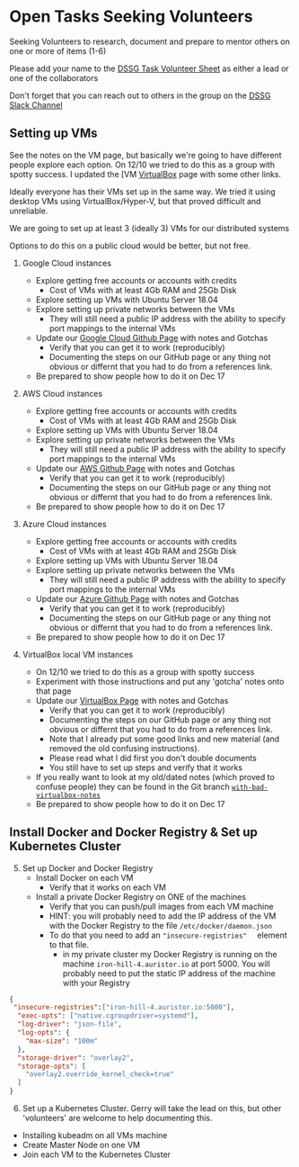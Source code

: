 # Open Tasks Seeking Volunteers

Seeking Volunteers to research, document and prepare to mentor others on one or more of items (1-6)

Please add your name to the [DSSG Task Volunteer Sheet](https://docs.google.com/spreadsheets/d/1z1dPJTVdZcgb4hQwultcTQKZMfylgzN-vo-1vEtBIo8/edit#gid=0) as either a lead or one of the collaborators

Don't forget that you can reach out to others in the group on the [DSSG Slack Channel](http://dssg-workspace.slack.com)

## Setting up VMs

See the notes on the VM page, but basically we're going to have different people explore each option. 
On 12/10 we tried to do this as a group with spotty success.  I updated the [VM [VirtualBox](../vms/VirtualBox.md) page with some other links.

Ideally everyone has their VMs set up in the same way.  We tried it using desktop VMs using VirtualBox/Hyper-V, but that proved difficult and unreliable.

We are going to set up at least 3 (ideally 3) VMs for our distributed systems

Options to do this on a public cloud would be better, but not free.

1. <a name="1"></a>Google Cloud instances
    * Explore getting free accounts or accounts with credits
        * Cost of VMs with at least 4Gb RAM and 25Gb Disk 
    * Explore setting up VMs with Ubuntu Server 18.04
    * Explore setting up private networks between the VMs
        * They will still need a public IP address with the ability to specify port mappings to the internal VMs
    * Update our [Google Cloud Github Page](../vms/GoogleCloud.md) with notes and Gotchas
        * Verify that you can get it to work (reproducibly)
        * Documenting the steps on our GitHub page or any thing not obvious or differnt that you had to do from a references link.
    * Be prepared to show people how to do it on Dec 17

1. <a name="2"></a>AWS Cloud instances
    * Explore getting free accounts or accounts with credits
        * Cost of VMs with at least 4Gb RAM and 25Gb Disk 
    * Explore setting up VMs with Ubuntu Server 18.04
    * Explore setting up private networks between the VMs
        * They will still need a public IP address with the ability to specify port mappings to the internal VMs
    * Update our [AWS Github Page](../vms/AWS.md) with notes and Gotchas
        * Verify that you can get it to work (reproducibly)
        * Documenting the steps on our GitHub page or any thing not obvious or differnt that you had to do from a references link.
    * Be prepared to show people how to do it on Dec 17

1. <a name="3"></a>Azure Cloud instances
    * Explore getting free accounts or accounts with credits
        * Cost of VMs with at least 4Gb RAM and 25Gb Disk 
    * Explore setting up VMs with Ubuntu Server 18.04
    * Explore setting up private networks between the VMs
        * They will still need a public IP address with the ability to specify port mappings to the internal VMs
    * Update our [Azure Github Page](../vms/Azure.md) with notes and Gotchas
        * Verify that you can get it to work (reproducibly)
        * Documenting the steps on our GitHub page or any thing not obvious or differnt that you had to do from a references link.
    * Be prepared to show people how to do it on Dec 17

1. <a name="4"></a>VirtualBox local VM instances
    * On 12/10 we tried to do this as a group with spotty success
    * Experiment with those instructions and put any 'gotcha' notes onto that page 
    * Update our [VirtualBox Page](../vms/VirtualBox.md) with notes and Gotchas 
        * Verify that you can get it to work (reproducibly)
        * Documenting the steps on our GitHub page or any thing not obvious or differnt that you had to do from a references link.
        * Note that I already put some good links and new material (and removed the old confusing instructions).
        *  Please read what I did first you don't double documents
        * You still have to set up steps and verify that it works
    * If you really want to look at my old/dated notes (which proved to confuse people) they can be found in the Git branch [`with-bad-virtualbox-notes`](https://github.com/GerrySeidman/Distributed-Systems-Study-Group/tree/with-bad-virtualbox-notes)
    * Be prepared to show people how to do it on Dec 17

## Install Docker and Docker Registry & Set up Kubernetes Cluster

5. <a name="5"></a>Set up Docker and Docker Registry
    * Install Docker on each VM
        * Verify that it works on each VM
    * Install a private Docker Registry on ONE of the machines
        * Verify that you can push/pull images from each VM machine
        * HINT: you will probably need to add the IP address of the VM with the Docker Registry to the file `/etc/docker/daemon.json`
        * To do that you need to add an `"insecure-registries"  ` element to that file.
            * in my private cluster my Docker Registry is running on the machine `iron-hill-4.auristor.io` at port 5000.  You will probably need to put the static IP address of the machine with your Registry

``` json
{
 "insecure-registries":["iron-hill-4.auristor.io:5000"],
  "exec-opts": ["native.cgroupdriver=systemd"],
  "log-driver": "json-file",
  "log-opts": {
    "max-size": "100m"
  },
  "storage-driver": "overlay2",
  "storage-opts": [
    "overlay2.override_kernel_check=true"
  ]
}
```
6. <a name="6"></a>Set up a Kubernetes Cluster.  Gerry will take the lead on this, but other 'volunteers' are welcome to help documenting this.

* Installing kubeadm on all VMs machine
* Create Master Node on one VM
* Join each VM to the Kubernetes Cluster
 
<a name="1"></a>